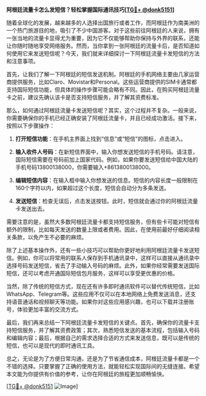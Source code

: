 **阿根廷流量卡怎么发短信？轻松掌握国际通讯技巧[[TG💪+ @donk5151](https://t.me/s/donk5151)]**

随着全球化的发展，越来越多的人选择出国旅行或者工作，而阿根廷作为南美洲的一个热门旅游目的地，吸引了不少中国游客。对于这些前往阿根廷的人来说，拥有一张当地的流量卡显得尤为重要，因为它不仅能够帮助你保持与外界的联系，还能让你随时随地享受网络服务。然而，当你拿到一张阿根廷的流量卡后，是否知道如何使用它来发送短信呢？今天，我们就来详细探讨一下阿根廷流量卡发短信的方法和注意事项。

首先，让我们了解一下阿根廷的短信发送机制。阿根廷的手机网络主要由几家运营商提供服务，比如Claro、Movistar和Personal。这些运营商提供的SIM卡通常都支持国际短信功能，但具体的操作步骤可能会略有不同。因此，在购买阿根廷流量卡之前，建议先确认该卡是否支持短信服务，并了解其资费标准。

那么，如何通过阿根廷流量卡发送短信呢？其实，这个过程并不复杂。一般来说，你需要确保你的手机已经正确安装了阿根廷流量卡，并且已经成功激活。接下来，按照以下步骤操作：

1. **打开短信功能**：在手机主界面上找到“信息”或“短信”的图标，点击进入。
   
2. **输入收件人号码**：在新短信界面中，输入你想发送短信的手机号码。请注意，国际短信需要在号码前加上国家代码。例如，如果你要发送短信给中国大陆的手机号码13800138000，你需要输入+8613800138000。

3. **编辑短信内容**：在输入框中输入你想发送的信息。短信的内容长度一般限制在160个字符以内，如果超过这个长度，短信会自动分为多条发送。

4. **发送短信**：检查无误后，点击发送按钮。此时，短信就会通过你的阿根廷流量卡发送出去。

需要注意的是，虽然大多数阿根廷流量卡都支持短信服务，但有些卡可能对短信有额外的限制，比如每天发送的数量上限或者费用。因此，在使用前最好仔细阅读相关条款，以免产生不必要的麻烦。

除了上述基本操作外，还有一些小技巧可以帮助你更好地利用阿根廷流量卡发送短信。例如，你可以将常用的联系人保存到手机通讯录中，这样可以直接从通讯录中选择号码发送短信，省去了手动输入号码的麻烦。此外，如果你经常需要发送国际短信，还可以考虑开通国际短信包月服务，这样可以享受更优惠的价格。

当然，除了传统的短信方式，现在还有许多即时通讯软件可以替代传统短信，比如WhatsApp、Telegram等。这些应用不仅可以在本地网络上免费发送消息，还支持语音通话和视频聊天等功能。如果你对这些应用感兴趣，也可以下载并注册账号，体验更加丰富的交流方式。

最后，我们再来总结一下阿根廷流量卡发短信的关键点。首先，确保你的流量卡支持短信服务，并了解其资费政策；其次，熟悉短信发送的基本流程，包括输入号码和编辑内容；最后，根据自己的需求选择合适的方式来发送信息，既可以是传统的短信，也可以是现代的即时通讯工具。

总之，无论是为了方便日常沟通，还是为了节省通信成本，阿根廷流量卡都是一个不错的选择。只要掌握了正确的使用方法，就能轻松实现国际间的无缝连接。希望本文能为你提供有价值的参考，让你在阿根廷的旅程更加顺畅愉快。

[[TG💪+ @donk5151](https://t.me/s/donk5151) ![Image](https://i.postimg.cc/rwNCRYN7/Snipaste-2025-04-30-17-27-05.png)]